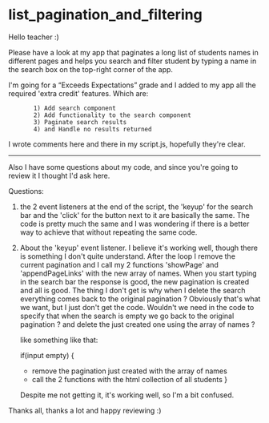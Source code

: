 # list_pagination_and_filtering

Hello teacher :)

Please have a look at my app that paginates a long list of students names
in different pages and helps you search and filter student by typing
a name in the search box on the top-right corner of the app.

I'm going for a “Exceeds Expectations” grade and I added to my app all the
required 'extra credit' features. Which are:

           1) Add search component
           2) Add functionality to the search component
           3) Paginate search results
           4) and Handle no results returned


I wrote comments here and there in my script.js, hopefully they're clear.

-----------------------------------------------------

Also I have some questions about my code, and since you're going to review it
I thought I'd ask here.

Questions:

1) the 2 event listeners at the end of the script, the 'keyup' for the search bar
   and the 'click' for the button next to it are basically the same. The code is
   pretty much the same and I was wondering if there is a better way to achieve that
   without repeating the same code.

2) About the 'keyup' event listener. I believe it's working well, though there is
   something I don't quite understand.
   After the loop I remove the current pagination and I call my 2 functions
   'showPage' and 'appendPageLinks' with the new array of names.
   When you start typing in the search bar the response is good, the new pagination
   is created and all is good.
   The thing I don't get is why when I delete the search everything comes back
   to the original pagination ? Obviously that's what we want, but I just don't get
   the code.
   Wouldn't we need in the code to specify that when the search is empty we go back
   to the original pagination ? and delete the just created one using the array of
   names ?

   like something like that:

   if(input empty) {
     - remove the pagination just created with the array of names
     - call the 2 functions with the html collection of all students
   }

   Despite me not getting it, it's working well, so I'm a bit confused.



Thanks all, thanks a lot and happy reviewing :)
